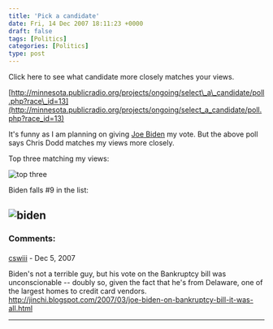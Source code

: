 ```yaml
---
title: 'Pick a candidate'
date: Fri, 14 Dec 2007 18:11:23 +0000
draft: false
tags: [Politics]
categories: [Politics]
type: post
---
```


Click here to see what candidate more closely matches your views.

[http://minnesota.publicradio.org/projects/ongoing/select\_a\_candidate/poll.php?race\_id=13](http://minnesota.publicradio.org/projects/ongoing/select_a_candidate/poll.php?race_id=13)

It's funny as I am planning on giving [Joe Biden](http://www.joebiden.com/home) my vote. But the above poll says Chris Dodd matches my views more closely.

Top three matching my views:

![top three](http://zeusville.files.wordpress.com/2007/12/topthree.png)

Biden falls #9 in the list:

![biden](http://zeusville.files.wordpress.com/2007/12/biden.png)
---
### Comments:
####
[cswiii](http://jut.net/weblog/ "corey@wiw.org") - <time datetime="2007-12-14 16:32:00">Dec 5, 2007</time>

Biden's not a terrible guy, but his vote on the Bankruptcy bill was unconscionable -- doubly so, given the fact that he's from Delaware, one of the largest homes to credit card vendors. http://jinchi.blogspot.com/2007/03/joe-biden-on-bankruptcy-bill-it-was-all.html
<hr />
